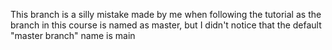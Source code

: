 This branch is a silly mistake made by me when following the tutorial as the branch in this course is named as master, but I didn't notice that the default "master branch" name is main 
